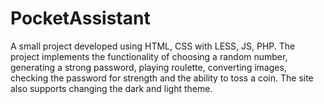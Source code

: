 # PocketAssistant

A small project developed using HTML, CSS with LESS, JS, PHP. The project implements the functionality of choosing a random number, generating a strong password, playing roulette, converting images, checking the password for strength and the ability to toss a coin. The site also supports changing the dark and light theme.
